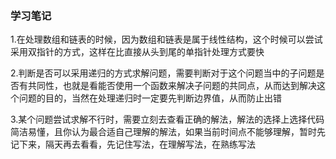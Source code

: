 ###   学习笔记
1.在处理数组和链表的时候，因为数组和链表是属于线性结构，这个时候可以尝试采用双指针的方式，这样在比直接从头到尾的单指针处理方式要快

2.判断是否可以采用递归的方式求解问题，需要判断对于这个问题当中的子问题是否有共同性，也就是看能否使用一个函数来解决子问题的共同点，从而达到解决这个问题的目的，当然在处理递归时一定要先判断边界值，从而防止出错

3.某个问题尝试求解不行时，需要立刻去查看正确的解法，解法的选择上选择代码简洁易懂，且你认为最合适自己理解的解法，如果当前时间点不能够理解，暂时先记下来，隔天再去看看，先记住写法，在理解写法，在熟练写法